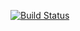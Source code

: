 [![Build Status](https://travis-ci.org/tianxing0220/TravisTest.svg?branch=master)](https://travis-ci.org/tianxing0220/TravisTest)